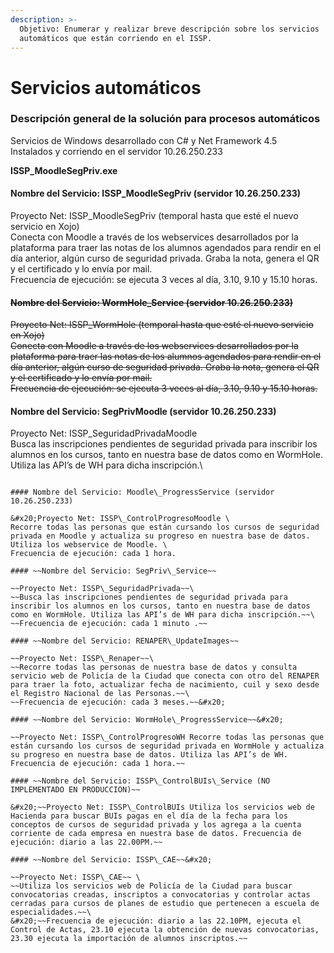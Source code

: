 ```yaml
---
description: >-
  Objetivo: Enumerar y realizar breve descripción sobre los servicios
  automáticos que están corriendo en el ISSP.
---
```


# Servicios automáticos

### Descripción general de la solución para procesos automáticos

Servicios de Windows desarrollado con C# y Net Framework 4.5\
Instalados y corriendo en el servidor 10.26.250.233

**ISSP\_MoodleSegPriv.exe**&#x20;

#### Nombre del Servicio: ISSP\_MoodleSegPriv (servidor 10.26.250.233)&#x20;

Proyecto Net: ISSP\_MoodleSegPriv (temporal hasta que esté el nuevo servicio en Xojo)\
&#x20;Conecta con Moodle a través de los webservices desarrollados por la plataforma para traer las notas de los alumnos agendados para rendir en el día anterior, algún curso de seguridad privada. Graba la nota, genera el QR y el certificado y lo envía por mail.\
&#x20;Frecuencia de ejecución: se ejecuta 3 veces al día, 3.10, 9.10 y 15.10 horas.

#### ~~Nombre del Servicio: WormHole\_Service (servidor 10.26.250.233)~~&#x20;

&#x20;~~Proyecto Net: ISSP\_WormHole (temporal hasta que esté el nuevo servicio en Xojo)~~ \
&#x20;~~Conecta con Moodle a través de los webservices desarrollados por la plataforma para traer las notas de los alumnos agendados para rendir en el día anterior, algún curso de seguridad privada. Graba la nota, genera el QR y el certificado y lo envía por mail.~~ \
&#x20;~~Frecuencia de ejecución: se ejecuta 3 veces al día, 3.10, 9.10 y 15.10 horas.~~

#### Nombre del Servicio: SegPrivMoodle (servidor 10.26.250.233)&#x20;

&#x20;Proyecto Net: ISSP\_SeguridadPrivadaMoodle \
&#x20;Busca las inscripciones pendientes de seguridad privada para inscribir los alumnos en los cursos, tanto en nuestra base de datos como en WormHole. Utiliza las API’s de WH para dicha inscripción.\
~~~~ Frecuencia de ejecución: \*\*\* .

#### Nombre del Servicio: Moodle\_ProgressService (servidor 10.26.250.233)

&#x20;Proyecto Net: ISSP\_ControlProgresoMoodle \
Recorre todas las personas que están cursando los cursos de seguridad privada en Moodle y actualiza su progreso en nuestra base de datos. Utiliza los webservice de Moodle. \
Frecuencia de ejecución: cada 1 hora.

#### ~~Nombre del Servicio: SegPriv\_Service~~

~~Proyecto Net: ISSP\_SeguridadPrivada~~\
~~Busca las inscripciones pendientes de seguridad privada para inscribir los alumnos en los cursos, tanto en nuestra base de datos como en WormHole. Utiliza las API’s de WH para dicha inscripción.~~\
~~Frecuencia de ejecución: cada 1 minuto .~~

#### ~~Nombre del Servicio: RENAPER\_UpdateImages~~

~~Proyecto Net: ISSP\_Renaper~~\
~~Recorre todas las personas de nuestra base de datos y consulta servicio web de Policía de la Ciudad que conecta con otro del RENAPER para traer la foto, actualizar fecha de nacimiento, cuil y sexo desde el Registro Nacional de las Personas.~~\
~~Frecuencia de ejecución: cada 3 meses.~~&#x20;

#### ~~Nombre del Servicio: WormHole\_ProgressService~~&#x20;

~~Proyecto Net: ISSP\_ControlProgresoWH Recorre todas las personas que están cursando los cursos de seguridad privada en WormHole y actualiza su progreso en nuestra base de datos. Utiliza las API’s de WH. Frecuencia de ejecución: cada 1 hora.~~

#### ~~Nombre del Servicio: ISSP\_ControlBUIs\_Service (NO IMPLEMENTADO EN PRODUCCION)~~

&#x20;~~Proyecto Net: ISSP\_ControlBUIs Utiliza los servicios web de Hacienda para buscar BUIs pagas en el día de la fecha para los conceptos de cursos de seguridad privada y los agrega a la cuenta corriente de cada empresa en nuestra base de datos. Frecuencia de ejecución: diario a las 22.00PM.~~

#### ~~Nombre del Servicio: ISSP\_CAE~~&#x20;

~~Proyecto Net: ISSP\_CAE~~ \
~~Utiliza los servicios web de Policía de la Ciudad para buscar convocatorias creadas, inscriptos a convocatorias y controlar actas cerradas para cursos de planes de estudio que pertenecen a escuela de especialidades.~~\
&#x20;~~Frecuencia de ejecución: diario a las 22.10PM, ejecuta el Control de Actas, 23.10 ejecuta la obtención de nuevas convocatorias, 23.30 ejecuta la importación de alumnos inscriptos.~~
